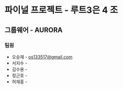 # 파이널 프로젝트 - 루트3은 4 조

## 그룹웨어 - AURORA

### 팀원
* 오승재 - os133517@gmail.com
* 서지수 - 
* 김수용 -
* 정근호 -
* 허재홍 -
